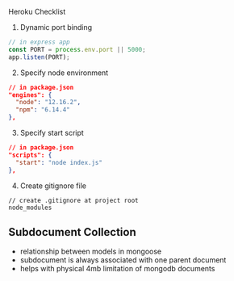 Heroku Checklist

1. Dynamic port binding

```js
// in express app
const PORT = process.env.port || 5000;
app.listen(PORT);
```

2. Specify node environment

```json
// in package.json
"engines": {
  "node": "12.16.2",
  "npm": "6.14.4"
},
```

3. Specify start script

```json
// in package.json
"scripts": {
  "start": "node index.js"
},
```

4. Create gitignore file

```
// create .gitignore at project root
node_modules
```

## Subdocument Collection

- relationship between models in mongoose
- subdocument is always associated with one parent document
- helps with physical 4mb limitation of mongodb documents
